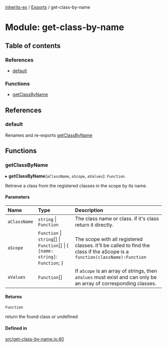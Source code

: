 [inherits-ex](../README.md) / [Exports](../modules.md) / get-class-by-name

# Module: get-class-by-name

## Table of contents

### References

- [default](get_class_by_name.md#default)

### Functions

- [getClassByName](get_class_by_name.md#getclassbyname)

## References

### default

Renames and re-exports [getClassByName](get_class_by_name.md#getclassbyname)

## Functions

### getClassByName

▸ **getClassByName**(`aClassName`, `aScope`, `aValues`): `Function`

Retrieve a class from the registered classes in the scope by its name.

#### Parameters

| Name | Type | Description |
| :------ | :------ | :------ |
| `aClassName` | `string` \| `Function` | The class name or class. if it's class return it directly. |
| `aScope` | `Function` \| `string`[] \| `Function`[] \| { `[name: string]`: `Function`;  } | The scope with all registered classes. it'll be called to find the class if the aScope is a `function(className):Function` |
| `aValues` | `Function`[] | If `aScope` is an array of strings, then `aValues` must exist and can only be an array of corresponding classes. |

#### Returns

`Function`

return the found class or undefined

#### Defined in

[src/get-class-by-name.js:40](https://github.com/snowyu/inherits-ex.js/blob/716ae31/src/get-class-by-name.js#L40)
